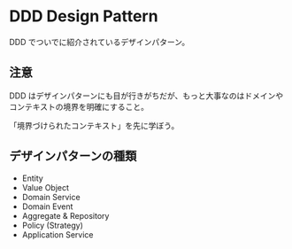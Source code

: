 # DDD Design Pattern

DDD でついでに紹介されているデザインパターン。

## 注意

DDD はデザインパターンにも目が行きがちだが、もっと大事なのはドメインやコンテキストの境界を明確にすること。

「境界づけられたコンテキスト」を先に学ぼう。

## デザインパターンの種類

-   Entity
-   Value Object
-   Domain Service
-   Domain Event
-   Aggregate & Repository
-   Policy (Strategy)
-   Application Service
